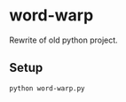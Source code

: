 word-warp
====================

Rewrite of old python project.

Setup
-----------------------------

    python word-warp.py